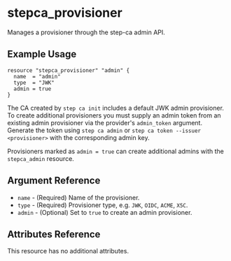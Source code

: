 # stepca_provisioner

Manages a provisioner through the step-ca admin API.

## Example Usage

```hcl
resource "stepca_provisioner" "admin" {
  name  = "admin"
  type  = "JWK"
  admin = true
}
```

The CA created by `step ca init` includes a default JWK admin provisioner. To
create additional provisioners you must supply an admin token from an existing
admin provisioner via the provider's `admin_token` argument. Generate the token
using `step ca admin` or `step ca token --issuer <provisioner>` with the
corresponding admin key.

Provisioners marked as `admin = true` can create additional admins with the
`stepca_admin` resource.

## Argument Reference

* `name` - (Required) Name of the provisioner.
* `type` - (Required) Provisioner type, e.g. `JWK`, `OIDC`, `ACME`, `X5C`.
* `admin` - (Optional) Set to `true` to create an admin provisioner.

## Attributes Reference

This resource has no additional attributes.
